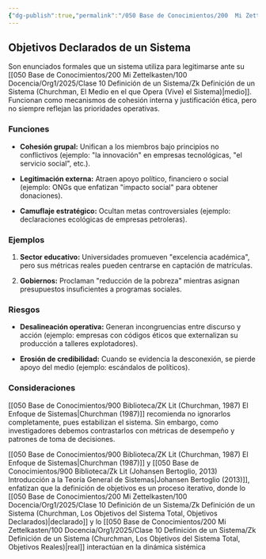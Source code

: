 ```yaml
---
{"dg-publish":true,"permalink":"/050 Base de Conocimientos/200  Mi Zettelkasten/100 Docencia/Org1/2025/Clase 10 Definición de un Sistema/Zk Definición de un Sistema (Churchman, Los Objetivos del Sistema Total, Objetivos Declarados)/","tags":["digitalGarden","churchman"]}
---
```


## Objetivos Declarados de un Sistema

Son enunciados formales que un sistema utiliza para legitimarse ante su [[050 Base de Conocimientos/200  Mi Zettelkasten/100 Docencia/Org1/2025/Clase 10 Definición de un Sistema/Zk Definición de un Sistema (Churchman, El Medio en el que Opera (Vive) el Sistema)\|medio]]. Funcionan como mecanismos de cohesión interna y justificación ética, pero no siempre reflejan las prioridades operativas.

### Funciones

- **Cohesión grupal:** Unifican a los miembros bajo principios no conflictivos (ejemplo: "la innovación" en empresas tecnológicas, "el servicio social", etc.).

- **Legitimación externa:** Atraen apoyo político, financiero o social (ejemplo: ONGs que enfatizan "impacto social" para obtener donaciones).

- **Camuflaje estratégico:** Ocultan metas controversiales (ejemplo: declaraciones ecológicas de empresas petroleras).

### Ejemplos

1. **Sector educativo:** Universidades promueven "excelencia académica", pero sus métricas reales pueden centrarse en captación de matrículas.

2. **Gobiernos:** Proclaman "reducción de la pobreza" mientras asignan presupuestos insuficientes a programas sociales.

### Riesgos

- **Desalineación operativa:** Generan incongruencias entre discurso y acción (ejemplo: empresas con códigos éticos que externalizan su producción a talleres explotadores).

- **Erosión de credibilidad:** Cuando se evidencia la desconexión, se pierde apoyo del medio (ejemplo: escándalos de políticos).

### Consideraciones

[[050 Base de Conocimientos/900 Biblioteca/ZK Lit (Churchman, 1987) El Enfoque de Sistemas\|Churchman (1987)]] recomienda no ignorarlos completamente, pues estabilizan el sistema. Sin embargo, como investigadores debemos contrastarlos con métricas de desempeño y patrones de toma de decisiones.

[[050 Base de Conocimientos/900 Biblioteca/ZK Lit (Churchman, 1987) El Enfoque de Sistemas\|Churchman (1987)]] y [[050 Base de Conocimientos/900 Biblioteca/Zk Lit (Johansen Bertoglio, 2013) Introducción a la Teoría General de Sistemas\|Johansen Bertoglio (2013)]], enfatizan que la definición de objetivos es un proceso iterativo, donde lo [[050 Base de Conocimientos/200  Mi Zettelkasten/100 Docencia/Org1/2025/Clase 10 Definición de un Sistema/Zk Definición de un Sistema (Churchman, Los Objetivos del Sistema Total, Objetivos Declarados)\|declarado]] y lo [[050 Base de Conocimientos/200  Mi Zettelkasten/100 Docencia/Org1/2025/Clase 10 Definición de un Sistema/Zk Definición de un Sistema (Churchman, Los Objetivos del Sistema Total, Objetivos Reales)\|real]] interactúan en la dinámica sistémica
